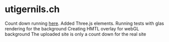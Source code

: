 # utigernils.ch
Count down running [here](https://utigernils.ch/).
Added Three.js elements.
Running tests with glas rendering for the background
Creating HMTL overlay for webGL background
The uploaded site is only a count down for the real site

